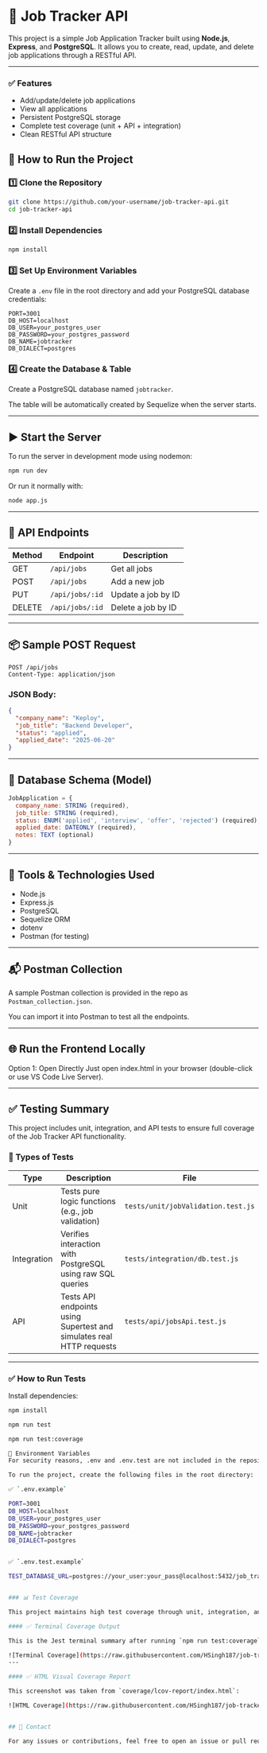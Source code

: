 # 🧠 Job Tracker API

This project is a simple Job Application Tracker built using **Node.js**, **Express**, and **PostgreSQL**. It allows you to create, read, update, and delete job applications through a RESTful API.

---

### ✅ Features

- Add/update/delete job applications
- View all applications
- Persistent PostgreSQL storage
- Complete test coverage (unit + API + integration)
- Clean RESTful API structure


## 🚀 How to Run the Project

### 1️⃣ Clone the Repository

```bash
git clone https://github.com/your-username/job-tracker-api.git
cd job-tracker-api
````

### 2️⃣ Install Dependencies

```bash
npm install
```

### 3️⃣ Set Up Environment Variables

Create a `.env` file in the root directory and add your PostgreSQL database credentials:

```env
PORT=3001
DB_HOST=localhost
DB_USER=your_postgres_user
DB_PASSWORD=your_postgres_password
DB_NAME=jobtracker
DB_DIALECT=postgres
```

### 4️⃣ Create the Database & Table

Create a PostgreSQL database named `jobtracker`.

The table will be automatically created by Sequelize when the server starts.

---

## ▶️ Start the Server

To run the server in development mode using nodemon:

```bash
npm run dev
```

Or run it normally with:

```bash
node app.js
```

---

## 🔌 API Endpoints

| Method | Endpoint        | Description        |
| ------ | --------------- | ------------------ |
| GET    | `/api/jobs`     | Get all jobs       |
| POST   | `/api/jobs`     | Add a new job      |
| PUT    | `/api/jobs/:id` | Update a job by ID |
| DELETE | `/api/jobs/:id` | Delete a job by ID |

---

## 📦 Sample POST Request

```http
POST /api/jobs
Content-Type: application/json
```

### JSON Body:

```json
{
  "company_name": "Keploy",
  "job_title": "Backend Developer",
  "status": "applied",
  "applied_date": "2025-06-20"
}
```

---

## 🧪 Database Schema (Model)

```js
JobApplication = {
  company_name: STRING (required),
  job_title: STRING (required),
  status: ENUM('applied', 'interview', 'offer', 'rejected') (required),
  applied_date: DATEONLY (required),
  notes: TEXT (optional)
}
```

---

## 🧰 Tools & Technologies Used

* Node.js
* Express.js
* PostgreSQL
* Sequelize ORM
* dotenv
* Postman (for testing)

---

## 📬 Postman Collection

A sample Postman collection is provided in the repo as `Postman_collection.json`.

You can import it into Postman to test all the endpoints.

---

## 🌐 Run the Frontend Locally
Option 1: Open Directly
Just open index.html in your browser (double-click or use VS Code Live Server).

---

## ✅ Testing Summary

This project includes unit, integration, and API tests to ensure full coverage of the Job Tracker API functionality.

### 🧪 Types of Tests

| Type        | Description                                                          | File                               |
| ----------- | -------------------------------------------------------------------- | ---------------------------------- |
| Unit        | Tests pure logic functions (e.g., job validation)                    | `tests/unit/jobValidation.test.js` |
| Integration | Verifies interaction with PostgreSQL using raw SQL queries           | `tests/integration/db.test.js`     |
| API         | Tests API endpoints using Supertest and simulates real HTTP requests | `tests/api/jobsApi.test.js`        |

---

### ✅ How to Run Tests

Install dependencies:

```bash
npm install

npm run test

npm run test:coverage

📁 Environment Variables
For security reasons, .env and .env.test are not included in the repository.

To run the project, create the following files in the root directory:

✅ `.env.example`

PORT=3001
DB_HOST=localhost
DB_USER=your_postgres_user
DB_PASSWORD=your_postgres_password
DB_NAME=jobtracker
DB_DIALECT=postgres


✅ `.env.test.example`

TEST_DATABASE_URL=postgres://your_user:your_pass@localhost:5432/job_tracker_test


### 📊 Test Coverage

This project maintains high test coverage through unit, integration, and API tests.

#### ✅ Terminal Coverage Output

This is the Jest terminal summary after running `npm run test:coverage`:

![Terminal Coverage](https://raw.githubusercontent.com/HSingh187/job-tracker-api/main/coverage-screenshot-terminal.png)
---

#### ✅ HTML Visual Coverage Report

This screenshot was taken from `coverage/lcov-report/index.html`:

![HTML Coverage](https://raw.githubusercontent.com/HSingh187/job-tracker-api/main/coverage-screenshot-html.png)


## 📣 Contact

For any issues or contributions, feel free to open an issue or pull request on the repository.


